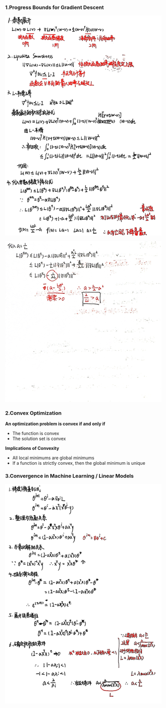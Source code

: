 ### 1.Progress Bounds for Gradient Descent

![](./images/upbound.jpg)

![](./images/upbound1.jpg)
### 2.Convex Optimization

**An optimization problem is convex if and only if**

* The function is convex
* The solution set is convex

**Implications of Convexity**

* All local minimums are global minimums
* If a function is strictly convex, then the global minimum is unique

### 3.Convergence in Machine Learning / Linear Models

![](./images/convergence.jpg)